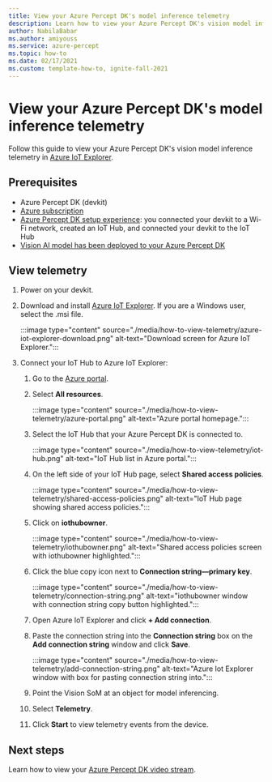 ```yaml
---
title: View your Azure Percept DK's model inference telemetry
description: Learn how to view your Azure Percept DK's vision model inference telemetry in Azure IoT Explorer
author: NabilaBabar
ms.author: amiyouss
ms.service: azure-percept
ms.topic: how-to
ms.date: 02/17/2021
ms.custom: template-how-to, ignite-fall-2021
---
```


# View your Azure Percept DK's model inference telemetry

Follow this guide to view your Azure Percept DK's vision model inference telemetry in [Azure IoT Explorer](https://github.com/Azure/azure-iot-explorer/releases).

## Prerequisites

- Azure Percept DK (devkit)
- [Azure subscription](https://azure.microsoft.com/free/)
- [Azure Percept DK setup experience](./quickstart-percept-dk-set-up.md): you connected your devkit to a Wi-Fi network, created an IoT Hub, and connected your devkit to the IoT Hub
- [Vision AI model has been deployed to your Azure Percept DK](./how-to-deploy-model.md)

## View telemetry

1. Power on your devkit.

1. Download and install [Azure IoT Explorer](https://github.com/Azure/azure-iot-explorer/releases). If you are a Windows user, select the .msi file.

    :::image type="content" source="./media/how-to-view-telemetry/azure-iot-explorer-download.png" alt-text="Download screen for Azure IoT Explorer.":::

1. Connect your IoT Hub to Azure IoT Explorer:

    1. Go to the [Azure portal](https://portal.azure.com).

    1. Select **All resources**.

        :::image type="content" source="./media/how-to-view-telemetry/azure-portal.png" alt-text="Azure portal homepage.":::

    1. Select the IoT Hub that your Azure Percept DK is connected to.

        :::image type="content" source="./media/how-to-view-telemetry/iot-hub.png" alt-text="IoT Hub list in Azure portal.":::

    1. On the left side of your IoT Hub page, select **Shared access policies**.

        :::image type="content" source="./media/how-to-view-telemetry/shared-access-policies.png" alt-text="IoT Hub page showing shared access policies.":::

    1. Click on **iothubowner**.

        :::image type="content" source="./media/how-to-view-telemetry/iothubowner.png" alt-text="Shared access policies screen with iothubowner highlighted.":::

    1. Click the blue copy icon next to **Connection string—primary key**.

        :::image type="content" source="./media/how-to-view-telemetry/connection-string.png" alt-text="iothubowner window with connection string copy button highlighted.":::

    1. Open Azure IoT Explorer and click **+ Add connection**.

    1. Paste the connection string into the **Connection string** box on the **Add connection string** window and click **Save**.

        :::image type="content" source="./media/how-to-view-telemetry/add-connection-string.png" alt-text="Azure Iot Explorer window with box for pasting connection string into.":::

    1. Point the Vision SoM at an object for model inferencing.

    1. Select **Telemetry**.

    1. Click **Start** to view telemetry events from the device.

## Next steps
Learn how to view your [Azure Percept DK video stream](./how-to-view-video-stream.md).
